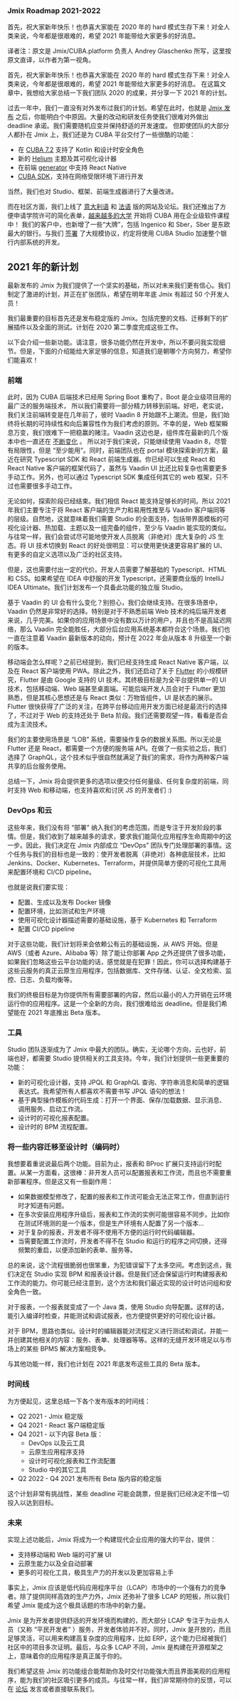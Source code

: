 ### Jmix Roadmap 2021-2022

首先，祝大家新年快乐！也恭喜大家能在 2020 年的 hard 模式生存下来！对全人类来说，今年都是很艰难的，希望 2021 年能带给大家更多的好消息。

译者注：原文是 Jmix/CUBA.platform 负责人 Andrey Glaschenko 所写，这里按原文直译，以作者为第一视角。

首先，祝大家新年快乐！也恭喜大家能在 2020 年的 hard 模式生存下来！对全人类来说，今年都是很艰难的，希望 2021 年能带给大家更多的好消息。
在这篇文章中，我想给大家总结一下我们团队 2020 的成果，并分享一下 2021 年的计划。

过去一年中，我们一直没有对外发布过我们的计划。希望在此时，也就是 [Jmix 发布](https://www.cuba-platform.cn/blog/jmix-the-future-of-cuba-platform/) 之后，你能明白个中原因。大量的改动和研发任务使我们很难对外做出 deadline 承诺。我们需要随机应变并保持舒适的开发速度。
但即使团队的大部分人都扑在 Jmix 上，我们还是为 CUBA 平台交付了一些很酷的功能：

-   在 [CUBA 7.2](https://www.cuba-platform.cn/blog/CUBA7.2-what'sNew/) 支持了 Kotlin 和设计时安全角色
-   新的 [Helium](https://www.cuba-platform.cn/blog/helium-announce/) 主题及其可视化设计器
-   在前端 [generator](https://www.cuba-platform.com/discuss/t/frontend-20-1-beta-published/12275/10) 中支持 React Native
-   [CUBA SDK](https://www.cuba-platform.cn/blog/development-in-isolated-network/)，支持在网络受限环境下进行开发

当然，我们也对 Studio、框架、前端生成器进行了大量改进。

而在社区方面，我们上线了 [意大利语](https://www.cuba-platform.it/) 和 [法语](https://www.cuba-platform.fr/) 版的网站及论坛。我们还推出了方便申请学院许可的简化表单，[越来越多的大学](https://www.cuba-platform.cn/blog/cuba-platform-helping-it-education/) 开始将 CUBA 用在企业级软件课程中！
我们的客户中，也新增了一些“大牌”，包括 Ingenico 和 Sber，Sber 是东欧最大的银行。与我们 [签署](https://www.sberbank.ru/en/press_center/all/article?newsID=1ffbb179-f30e-4a14-b230-c04d38123fe5&blockID=1539&regionID=77&lang=en&type=NEWS) 了大规模协议，约定将使用 CUBA Studio 加速整个银行内部系统的开发。

## 2021 年的新计划

最新发布的 Jmix 为我们提供了一个坚实的基础，所以对未来我们更有信心。我们制定了激进的计划，并正在扩张团队，希望在明年年底 Jmix 有超过 50 个开发人员！

我们最重要的目标首先还是发布稳定版的 Jmix。包括完整的文档、迁移剩下的扩展插件以及全面的测试。计划在 2020 第二季度完成这些工作。

以下会介绍一些新功能。请注意，很多功能仍然在开发中，所以不要问我实现细节。但是，下面的介绍能给大家足够的信息，知道我们是朝哪个方向努力，希望你们能喜欢！

### 前端

此时，因为 CUBA 后端技术已经用 Spring Boot 重构了，Boot 是企业级项目用的最广泛的服务端技术， 所以我们需要将一部分精力转移到前端。好吧，老实说，我们关注前端转变是在几年前了，彼时 Vaadin 8 开始跟不上潮流。但是，我们始终将长期的可持续性和向后兼容性作为我们考虑的原则。不幸的是，Web 框架瞬息万变，我们很难下一把稳赢的赌注。Vaadin 这边也是，组件库在最新的几个版本中也一直还在 [不断变化](https://www.cuba-platform.cn/blog/vaadin-10-evaluation/) 。
所以对于我们来说，只能继续使用 Vaadin 8，尽管有局限性，但是 “至少能用”。同时，前端团队也在 portal 模块探索新的方案，最近在研究 Typescript SDK 和 React 前端生成器。你已经可以生成 React 和 React Native 客户端的框架代码了，虽然与 Vaadin UI 比还比较复杂也需要更多手动工作。另外，也可以通过 Typescript SDK 集成任何其它的 web 框架，只不过也需要很多手动工作。

无论如何，探索阶段已经结束。我们相信 React 能支持足够长的时间。所以 2021 年我们主要专注于将 React 客户端的生产力和易用性推至与 Vaadin 客户端同等的层级。自然地，这就意味着我们需要 Studio 的全面支持，包括带界面模板的可视化设计器、热加载、主题以及一组完备的组件，至少与 Vaadin 能实现的类似。与往常一样，我们会尝试尽可能地使开发人员脱离（非绝对）庞大复杂的 JS 生态。将 UI 技术切换到 React 的好处很明显：可以使用更快速更容易扩展的 UI、有更多的自定义选项以及广泛的社区支持。

但是，这也需要付出一定的代价。开发人员需要了解基础的 Typescript、HTML 和 CSS。如果希望在 IDEA 中舒服的开发 Typescript，还需要商业版的 IntelliJ IDEA Ultimate。我们计划发布一个具备此功能的独立版 Studio。

基于 Vaadin 的 UI 会有什么变化？别担心，我们会继续支持。在很多场景中，Vaadin 仍然是非常好的选择。特别是对于不熟悉前端 Web 技术的纯后端开发者来说，几乎完美。如果你的应用场景中没有数以万计的用户，并且也不是高延迟网络，那么 Vaadin 完全能胜任，大部分后台应用系统基本都符合这个场景。我们也一直在注意着 Vaadin 最新版本的动向，预计在 2022 年会从版本 8 升级至一个新的版本。

移动端会怎么样呢？之前已经提到，我们已经支持生成 React Native 客户端，以及在 React 客户端使用 PWA。除此之外，我们还启动了关于 [Flutter](https://flutter.dev/) 的小规模研究，Flutter 是由 Google 支持的 UI 技术。其终极目标是为全平台提供单一的 UI 技术，包括移动端、Web 端甚至桌面端。可能后端开发人员会对于 Flutter 更加熟悉，但是其核心思想还是与 React 类似：万物皆组件，UI 是状态的展示。
Flutter 很快获得了广泛的关注，在跨平台移动应用开发方面已经是最流行的选择了，不过对于 Web 的支持还处于 Beta 阶段。我们还需要观望一阵，看看是否会成为主流技术。

我们的主要使用场景是 “LOB” 系统，需要操作复杂的数据关系图。所以无论是 Flutter 还是 React，都需要一个方便的服务端 API。在做了一些实验之后，我们选择了 GraphQL，这个技术似乎很自然就满足了我们的需求，将作为两种客户端共享的后台服务使用。

总结一下，Jmix 将会提供更多的选项以便交付任何量级、任何复杂度的前端，同时支持 Web 和移动端，也支持喜欢和讨厌 JS 的开发者们 :)

### DevOps 和云

这些年来，我们没有将 “部署” 纳入我们的考虑范围，而是专注于开发阶段的事情。但是，我们收到了越来越多的请求，要求我们能简化应用程序生命周期中的这一步。因此，我们决定在 Jmix 内部成立 “DevOps” 团队专门处理部署的事情。这个任务与我们的目标也是一致的：使开发者脱离（非绝对）各种底层技术，比如 Jenkins、Docker、Kubernetes、Terraform，并提供简单方便的可视化工具用来配置环境和 CI/CD pipeline。

也就是说我们要实现：

-   配置、生成以及发布 Docker 镜像
-   配置环境，比如测试和生产环境
-   使用可视化设计器描述需要的基础设施，基于 Kubernetes 和 Terraform
-   配置 CI/CD pipeline

对于这些功能，我们计划将来会依赖公有云的基础设施，从 AWS 开始。但是 AWS（或者 Azure、Alibaba 等）除了能让你部署 App 之外还提供了很多功能，如果我们忽略这些云平台功能的话，感觉就是在犯罪！因此，你可以选择构建基于这些云服务的真正云原生应用程序，包括数据库、文件存储、认证、全文检索、监控、日志、负载均衡等。

我们的终极目标是为你提供所有需要部署的内容，然后以最小的人力开销在云环境运行你的应用程序。这是一个全新的方向，我们很难给出 deadline。但是我们希望能在 2021 年底推出 Beta 版本。

### 工具

Studio 团队逐渐成为了 Jmix 中最大的团队。确实，无论哪个方向，云也好，前端也好，都需要 Studio 提供相关的工具支持。今年，我们计划提供一些更重要的功能：

-   新的可视化设计器，支持 JPQL 和 GraphQL 查询、字符串消息和简单的逻辑表达式。我希望所有人都喜欢不需要书写 JPQL 语句的想法！
-   基于典型操作模板的代码生成：打开一个界面、保存/加载数据、显示消息、调用服务、启动工作流。
-   设计时的可视化报表配置。
-   设计时的 BPM 流程配置。

### 将一些内容迁移至设计时（编码时）

我想要着重说说最后两个功能。目前为止，报表和 BProc 扩展只支持运行时配置。从某一方面看，这很棒：非开发人员可以配置报表和工作流，而且也不需要重新部署程序。但是这又有一些副作用：

-   如果数据模型修改了，配置的报表和工作流可能会无法正常工作，但直到运行时才知道有问题。
-   在多次安装应用程序升级后，报表和工作流的实例可能很容易不同步。比如你在测试环境测的是一个版本，但是生产环境有人配置了另一个版本...
-   对于复杂的报表，开发者不得不使用不方便的运行时代码编辑器。
-   当需要配置工作流时，开发者不得不在 Studio 和运行的程序之间切换，还得频繁的重启，以便添加新的表单、服务等。

总的来说，这个流程很脆弱也很笨重，为犯错误留下了太多空间。考虑到这点，我们决定在 Studio 实现 BPM 和报表设计器。但是我们还会保留运行时构建报表和工作流的能力。你可能已经注意到，这个方法和我们最近实现的设计时访问组和安全角色一致。

对于报表，一个报表就变成了一个 Java 类，使用 Studio 向导配置。这样的话，能引入编译时检查，并能测试和调试报表，也方便提供更好的可视化设计器。

对于 BPM，思路也类似。设计时的编辑器能对流程定义进行测试和调试，并能一并创建其他相关的内容：服务、表单、处理器等等。这样的无缝开发环境足以与市场上的某些 BPMS 解决方案相竞争。

与其他功能一样，我们也计划在 2021 年底发布这些工具的 Beta 版本。

### 时间线

为方便起见，这里总结一下各个发布版本的时间线：

-   Q2 2021 - Jmix 稳定版
-   Q4 2021 - React 客户端稳定版
-   Q4 2021 - 以下内容 Beta 版：
    -   DevOps 以及云工具
    -   云原生应用程序支持
    -   设计时可视化报表和工作流配置
    -   Studio 中的其它工具
-   Q2 2022 - Q4 2021 发布所有 Beta 版内容的稳定版

这个计划非常有挑战性，某些 deadline 可能会跳票，但是我们已经决定不惜一切投入以达到目标。

### 未来

实现上述功能后，Jmix 将成为一个构建现代企业应用的强大的平台，提供：

-   支持移动端和 Web 端的可扩展 UI
-   云原生能力以及全自动部署
-   更多的可视化工具，极具生产力的开发以及更加容易上手

事实上，Jmix 应该是低代码应用程序平台（LCAP）市场中的一个强有力的竞争者。除了提供同样高效的生产力外，Jmix 还弥补了很多 LCAP 的短板，所以我们希望 Jmix 能成为这个极具话题的市场中的新力量。

Jmix 是为开发者提供舒适的开发环境而构建的，而大部分 LCAP 专注于为业务人员（又称 “平民开发者” ）服务，开发者体验并不好。同时，Jmix 是开放的，而且足够灵活，可以用来构建高复杂度的应用程序，比如 ERP，这个能力已经被我们社区中的项目多次证明。最后，与众多 LCAP 不同，Jmix 是构建在开源框架之上，意味着你的应用程序是真正属于你的。

我们希望这些 Jmix 的功能组合能帮助你及时交付功能强大而且界面美观的应用程序，能为我们的社区吸引更多的成员。与往常一样，我们非常期待你的反馈，可以在 [论坛](https://forum.cuba-platform.cn/) 发言或者直接联系我们。
